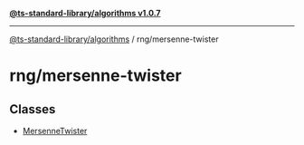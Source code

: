 [**@ts-standard-library/algorithms v1.0.7**](../../README.md)

***

[@ts-standard-library/algorithms](../../modules.md) / rng/mersenne-twister

# rng/mersenne-twister

## Classes

- [MersenneTwister](classes/MersenneTwister.md)

